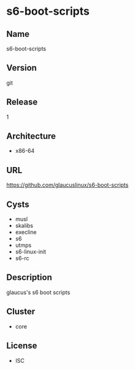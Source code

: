 # s6-boot-scripts

## Name
s6-boot-scripts

## Version
git

## Release
1

## Architecture
* x86-64

## URL
https://github.com/glaucuslinux/s6-boot-scripts

## Cysts
* musl
* skalibs
* execline
* s6
* utmps
* s6-linux-init
* s6-rc

## Description
glaucus's s6 boot scripts

## Cluster
* core

## License
* ISC
